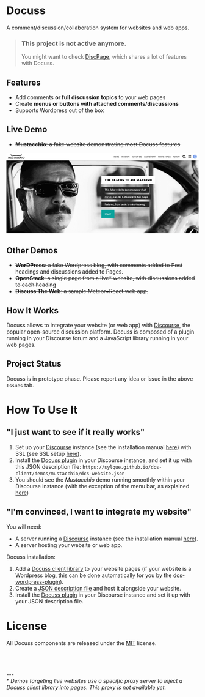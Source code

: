 # Docuss

A comment/discussion/collaboration system for websites and web apps.

> ### **This project is not active anymore**. 
> You might want to check [DiscPage](https://github.com/sylque/discpage), which shares a lot of features with Docuss.
 
## Features

- Add comments **or full discussion topics** to your web pages
- Create **menus or buttons with attached comments/discussions**
- Supports Wordpress out of the box

## Live Demo

- ~~**Mustacchio**: a fake website demonstrating most Docuss features~~

<p align="center"><a href="http://www.docuss.org">
  <img src="mustacchio.png">
</a></p>

## Other Demos

- ~~**WorDPress**: a fake Wordpress blog, with comments added to Post headings and discussions added to Pages.~~
- ~~**OpenStack**: a single page from a live\* website, with discussions added to each heading~~
- ~~**Discuss The Web**: a sample Meteor+React web app.~~

## How It Works

Docuss allows to integrate your website (or web app) with
[Discourse](https://www.discourse.org/), the popular open-source discussion
platform. Docuss is composed of a plugin running in your Discourse forum and a
JavaScript library running in your web pages.

## Project Status

Docuss is in prototype phase. Please report any idea or issue in the above
`Issues` tab.

# How To Use It

## "I just want to see if it really works"

1. Set up your [Discourse](https://www.discourse.org/) instance (see the
   installation manual
   [here](https://github.com/discourse/discourse/blob/master/docs/INSTALL.md))
   with SSL (see SSL setup [here](https://meta.discourse.org/t/how-to-set-up-ssl-in-discourse/56577)).
2. Install the [Docuss plugin](https://github.com/sylque/dcs-discourse-plugin)
   in your Discourse instance, and set it up with this JSON description file:
   `https://sylque.github.io/dcs-client/demos/mustacchio/dcs-website.json`
3. You should see the _Mustacchio_ demo running smoothly within your Discourse
   instance (with the exception of the menu bar, as explained
   [here](https://github.com/sylque/dcs-discourse-plugin#website-navigation))

## "I'm convinced, I want to integrate my website"

You will need:

- A server running a [Discourse](https://www.discourse.org/) instance (see the
  installation manual
  [here](https://github.com/discourse/discourse/blob/master/docs/INSTALL.md)).
- A server hosting your website or web app.

Docuss installation:

1. Add a [Docuss client library](https://github.com/sylque/dcs-client) to your
   website pages (if your website is a Wordpress blog, this can be done
   automatically for you by the
   [dcs-wordpress-plugin](https://github.com/sylque/dcs-wordpress-plugin)).
2. Create a
   [JSON description file](https://github.com/sylque/dcs-website-schema) and
   host it alongside your website.
3. Install the [Docuss plugin](https://github.com/sylque/dcs-discourse-plugin)
   in your Discourse instance and set it up with your JSON description file.

# License

All Docuss components are released under the [MIT](LICENSE) license.



<br /><br /><br /> ---<br /> \* _Demos targeting live websites use a specific
proxy server to inject a Docuss client library into pages. This proxy is not
available yet._
